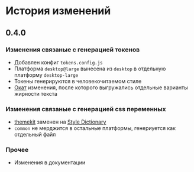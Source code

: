# История изменений

## 0.4.0

### Изменения связаные с генерацией токенов
- Добавлен конфиг `tokens.config.js`
- Платформа `desktop@large` вынесена из `desktop` в отдельную платформу `desktop-large`
- Токены генерируются в человекочитаемом стиле
- [Окат](e18b1ee2) изменения, после которого выгружались отдельные варианты жирности текста

### Изменения связаные с генерацией css переменных
- [themekit](https://github.com/bem/themekit) заменен на [Style Dictionary](https://amzn.github.io/style-dictionary)
- `common` не мерджится в остальные платформы, генериуется как отдельный файл

### Прочее
- Изменения в документации
